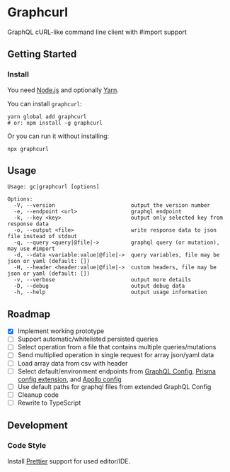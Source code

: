 # Graphcurl

GraphQL cURL-like command line client with #import support

## Getting Started

### Install

You need [Node.js](https://nodejs.org/en/download/) and optionally [Yarn](https://yarnpkg.com/en/docs/install).

You can install `graphcurl`:

```
yarn global add graphcurl
# or: npm install -g graphcurl
```

Or you can run it without installing:

```
npx graphcurl
```

## Usage

```
Usage: gc|graphcurl [options]

Options:
  -V, --version                        output the version number
  -e, --endpoint <url>                 graphql endpoint
  -k, --key <key>                      output only selected key from response data
  -o, --output <file>                  write response data to json file instead of stdout
  -q, --query <query|@file|->          graphql query (or mutation), may use #import
  -d, --data <variable:value|@file|->  query variables, file may be json or yaml (default: [])
  -H, --header <header:value|@file|->  custom headers, file may be json or yaml (default: [])
  -v, --verbose                        output more details
  -D, --debug                          output debug data
  -h, --help                           output usage information
```

## Roadmap

- [x] Implement working prototype
- [ ] Support automatic/whitelisted persisted queries
- [ ] Select operation from a file that contains multiple queries/mutations
- [ ] Send multiplied operation in single request for array json/yaml data
- [ ] Load array data from csv with header
- [ ] Select default/environment endpoints from [GraphQL Config](https://graphql-config.com), [Prisma config extension](https://github.com/prisma-labs/graphql-config-extension-prisma), and [Apollo config](https://www.apollographql.com/docs/references/apollo-config/)
- [ ] Use default paths for graphql files from extended GraphQL Config
- [ ] Cleanup code
- [ ] Rewrite to TypeScript

## Development

### Code Style

Install [Prettier](https://github.com/prettier/prettier#editor-integration) support for used editor/IDE.
